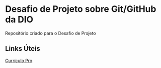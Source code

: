 # Desafio de Projeto sobre Git/GitHub da DIO 
Repositório criado para o Desafio de Projeto

## Links Úteis
[Currículo Pro](https://curriculopro.online)
